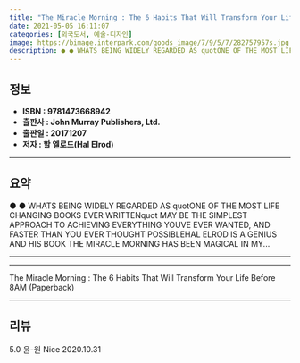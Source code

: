 ```yaml
---
title: "The Miracle Morning : The 6 Habits That Will Transform Your Life Before 8AM (Paperback)"
date: 2021-05-05 16:11:07
categories: [외국도서, 예술-디자인]
image: https://bimage.interpark.com/goods_image/7/9/5/7/282757957s.jpg
description: ● ● WHATS BEING WIDELY REGARDED AS quotONE OF THE MOST LIFE CHANGING BOOKS EVER WRITTENquot MAY BE THE SIMPLEST APPROACH TO ACHIEVING EVERYTHING YOUVE EVER WA
---
```


## **정보**

- **ISBN : 9781473668942**
- **출판사 : John Murray Publishers, Ltd.**
- **출판일 : 20171207**
- **저자 : 할 엘로드(Hal Elrod)**

------



## **요약**

●  ●  WHATS BEING WIDELY REGARDED AS quotONE OF THE MOST LIFE CHANGING BOOKS EVER WRITTENquot MAY BE THE SIMPLEST APPROACH TO ACHIEVING EVERYTHING YOUVE EVER WANTED, AND FASTER THAN YOU EVER THOUGHT POSSIBLEHAL ELROD IS A GENIUS AND HIS BOOK THE MIRACLE MORNING HAS BEEN MAGICAL IN MY... 

------



------


The Miracle Morning : The 6 Habits That Will Transform Your Life Before 8AM (Paperback) 

------


## **리뷰** 

5.0 윤-원 Nice 2020.10.31 <br/>